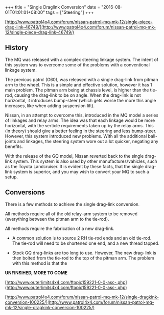 +++
title = "Single Draglink Conversion"
date = "2016-08-01T01:01:01+08:00"
tags = ["Steering"]
+++

[http://www.patrol4x4.com/forum/nissan-patrol-mq-mk-12/single-piece-drag-link-46749/](http://www.patrol4x4.com/forum/nissan-patrol-mq-mk-12/single-piece-drag-link-46749/)

## History

The MQ was released with a complex steering linkage system. The intent of this system was to overcome some of the problems with a conventional linkage system.

The previous patrol (G60), was released with a single drag-link from pitman arm to the wheel. This is a simple and effective solution, however it has 1 main problem. The pitman arm being at chassis level, is higher than the tie-rod, causing the drag-link to be on angle. When the drag-link is not horizontal, it introduces bump-steer (which gets worse the more this angle increases, like when adding suspension lift).

Nissan, in an attempt to overcome this, introduced in the MQ model a series of linkages and relay arms. The idea was that each linkage would be more horizontal, with the verticle requirements taken up by the relay arms. This (in theory) should give a better feeling in the steering and less bump-steer. However, this system introduced new problems. With all the additional ball-joints and linkages, the steering system wore out a lot quicker, negating any benefits.

With the release of the GQ model, Nissan reverted back to the single drag-link system. This system is also used by other manufactures/vahicles, such as the Toyota Landcruiser. It is evident by these facts, that the single drag-link system is superior, and you may wish to convert your MQ to such a setup.

## Conversions

There is a few methods to achieve the single drag-link conversion.

All methods require all of the old relay-arm system to be removed (everything between the pitman arm to the tie-rod).

All methods require the fabrication of a new drag-link.

*   A common solution is to source 2 RH tie-rod ends and an old tie-rod. The tie-rod will need to be shortened one end, and a new thread tapped.

*   Stock GQ drag-links are too long to use. However, The new drag-link is then bolted from the tie-rod to the top of the pitman arm. The problem with this method is that the

**UNFINSIHED, MORE TO COME**

[http://www.outerlimits4x4.com/ftopic159221-0-0-asc-.php](http://www.outerlimits4x4.com/ftopic159221-0-0-asc-.php)

[http://www.patrol4x4.com/forum/nissan-patrol-mq-mk-12/single-dragkink-conversion-100225/](http://www.patrol4x4.com/forum/nissan-patrol-mq-mk-12/single-dragkink-conversion-100225/)

